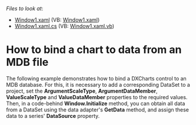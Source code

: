 <!-- default file list -->
*Files to look at*:

* [Window1.xaml](./CS/Window1.xaml) (VB: [Window1.xaml](./VB/Window1.xaml))
* [Window1.xaml.cs](./CS/Window1.xaml.cs) (VB: [Window1.xaml.vb](./VB/Window1.xaml.vb))
<!-- default file list end -->
# How to bind a chart to data from an MDB file


<p>The following example demonstrates how to bind a DXCharts control to an MDB database. For this, it is necessary to add a corresponding DataSet to a project, set the <strong>ArgumentScaleType</strong>, <strong>ArgumentDataMember</strong>, <strong>ValueScaleType</strong> and <strong>ValueDataMember</strong> properties to the required values. Then, in a code-behind <strong>Window.Initialize</strong> method, you can obtain all data from a DataSet using the data adapter's <strong>GetData</strong> method, and assign these data to a series' <strong>DataSource</strong> property.</p>

<br/>


